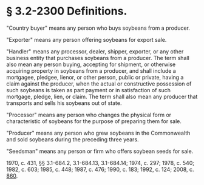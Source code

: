# § 3.2-2300 Definitions.

<p>"Country buyer" means any person who buys soybeans from a producer.</p><p>"Exporter" means any person offering soybeans for export sale.</p><p>"Handler" means any processor, dealer, shipper, exporter, or any other business entity that purchases soybeans from a producer. The term shall also mean any person buying, accepting for shipment, or otherwise acquiring property in soybeans from a producer, and shall include a mortgagee, pledgee, lienor, or other person, public or private, having a claim against the producer, when the actual or constructive possession of such soybeans is taken as part payment or in satisfaction of such mortgage, pledge, lien, or claim. The term shall also mean any producer that transports and sells his soybeans out of state.</p><p>"Processor" means any person who changes the physical form or characteristic of soybeans for the purpose of preparing them for sale.</p><p>"Producer" means any person who grew soybeans in the Commonwealth and sold soybeans during the preceding three years.</p><p>"Seedsman" means any person or firm who offers soybean seeds for sale.</p><p>1970, c. 431, §§ 3.1-684.2, 3.1-684.13, 3.1-684.14; 1974, c. 297; 1978, c. 540; 1982, c. 603; 1985, c. 448; 1987, c. 476; 1990, c. 183; 1992, c. 124; 2008, c. <a href='http://lis.virginia.gov/cgi-bin/legp604.exe?081+ful+CHAP0860'>860</a>.</p>
